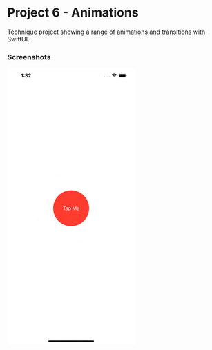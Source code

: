 # Project 6 - Animations
Technique project showing a range of animations and transitions with SwiftUI.
### Screenshots
![Screenshot 8](./Screenshots/screenshot08.gif)